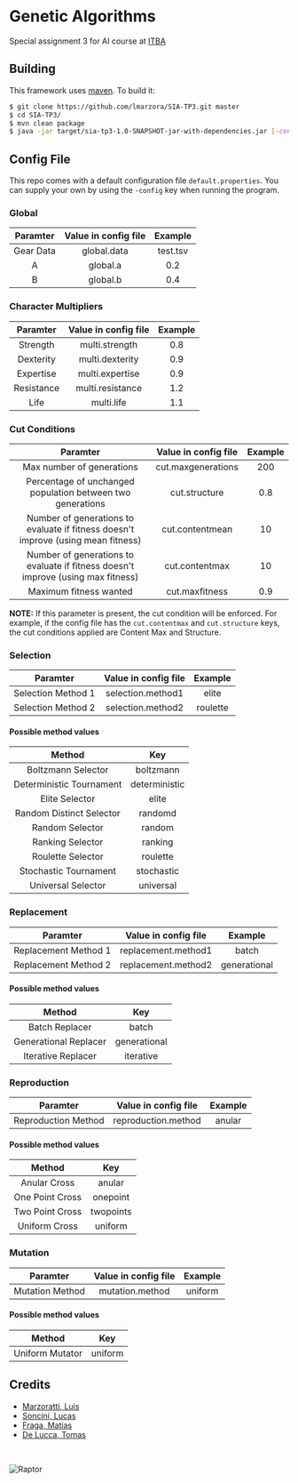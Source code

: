 # Genetic Algorithms

Special assignment 3 for AI course at [ITBA](https://www.itba.edu.ar)

## Building

This framework uses [maven](https://maven.apache.org). To build it:

``` bash
$ git clone https://github.com/lmarzora/SIA-TP3.git master
$ cd SIA-TP3/
$ mvn clean package
$ java -jar target/sia-tp3-1.0-SNAPSHOT-jar-with-dependencies.jar [-config]
```

## Config File

This repo comes with a default configuration file `default.properties`. You can supply your own by using the `-config` key when running the program.

### Global

| Paramter   |      Value in config file      |  Example |
|:----------:|:-------------:|:------:|
| Gear Data |  global.data | test.tsv |
| A |    global.a   |   0.2 |
| B | global.b |    0.4 |

### Character Multipliers
| Paramter   |      Value in config file      |  Example |
|:----------:|:-------------:|:------:|
| Strength | multi.strength | 0.8 |
| Dexterity | multi.dexterity | 0.9 |
| Expertise | multi.expertise | 0.9 |
| Resistance | multi.resistance | 1.2 |
| Life | multi.life | 1.1 |

### Cut Conditions

| Paramter   |      Value in config file      |  Example |
|:----------:|:-------------:|:------:|
| Max number of generations |  cut.maxgenerations | 200 |
| Percentage of unchanged population between two generations |    cut.structure   |   0.8 |
| Number of generations to evaluate if fitness doesn't improve (using mean fitness) | cut.contentmean |    10 |
| Number of generations to evaluate if fitness doesn't improve (using max fitness) | cut.contentmax |    10 |
| Maximum fitness wanted | cut.maxfitness |    0.9 |

**NOTE:** If this parameter is present, the cut condition will be enforced. For example, if the config file has the `cut.contentmax` and `cut.structure` keys, the cut conditions applied are Content Max and Structure.

### Selection
| Paramter   |      Value in config file      |  Example |
|:----------:|:-------------:|:------:|
| Selection Method 1 | selection.method1 |    elite |
| Selection Method 2 | selection.method2 |    roulette |


#### Possible method values
| Method   |      Key      |
|:-------------:|:-------------:|
| Boltzmann Selector | boltzmann |
| Deterministic Tournament | deterministic |
| Elite Selector | elite |
| Random Distinct Selector | randomd |
| Random Selector | random |
| Ranking Selector | ranking |
| Roulette Selector | roulette |
| Stochastic Tournament | stochastic |
| Universal Selector | universal |

### Replacement
| Paramter   |      Value in config file      |  Example |
|:----------:|:-------------:|:------:|
| Replacement Method 1 | replacement.method1 |    batch |
| Replacement Method 2 | replacement.method2 |    generational |

#### Possible method values
| Method   |      Key      |
|:-------------:|:-------------:|
| Batch Replacer | batch |
| Generational Replacer | generational |
| Iterative Replacer | iterative |

### Reproduction
| Paramter   |      Value in config file      |  Example |
|:----------:|:-------------:|:------:|
| Reproduction Method | reproduction.method |    anular |

#### Possible method values
| Method   |      Key      |
|:-------------:|:-------------:|
| Anular Cross | anular |
| One Point Cross | onepoint |
| Two Point Cross | twopoints |
| Uniform Cross | uniform |

### Mutation
| Paramter   |      Value in config file      |  Example |
|:----------:|:-------------:|:------:|
| Mutation Method | mutation.method |    uniform |

#### Possible method values
| Method   |      Key      |
|:-------------:|:-------------:|
| Uniform Mutator | uniform |

## Credits

* [Marzoratti, Luis](https://github.com/lmarzora)
* [Soncini, Lucas](https://github.com/lsoncini)
* [Fraga, Matias](https://github.com/matifraga)
* [De Lucca, Tomas](https://github.com/tomidelucca)

</br>

![Raptor](http://files.tomidelucca.me/images/raptor-black-100.png)